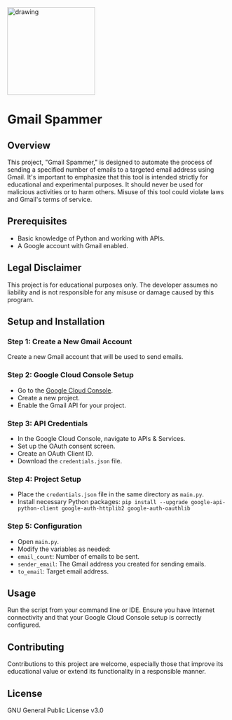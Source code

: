 <img src="https://private-user-images.githubusercontent.com/152300437/286901416-51fd85bd-7f01-4a96-869e-8ebeba02c3a4.png?jwt=eyJhbGciOiJIUzI1NiIsInR5cCI6IkpXVCJ9.eyJpc3MiOiJnaXRodWIuY29tIiwiYXVkIjoicmF3LmdpdGh1YnVzZXJjb250ZW50LmNvbSIsImtleSI6ImtleTEiLCJleHAiOjE3MDEzNDEwMTEsIm5iZiI6MTcwMTM0MDcxMSwicGF0aCI6Ii8xNTIzMDA0MzcvMjg2OTAxNDE2LTUxZmQ4NWJkLTdmMDEtNGE5Ni04NjllLThlYmViYTAyYzNhNC5wbmc_WC1BbXotQWxnb3JpdGhtPUFXUzQtSE1BQy1TSEEyNTYmWC1BbXotQ3JlZGVudGlhbD1BS0lBSVdOSllBWDRDU1ZFSDUzQSUyRjIwMjMxMTMwJTJGdXMtZWFzdC0xJTJGczMlMkZhd3M0X3JlcXVlc3QmWC1BbXotRGF0ZT0yMDIzMTEzMFQxMDM4MzFaJlgtQW16LUV4cGlyZXM9MzAwJlgtQW16LVNpZ25hdHVyZT1mNWIyMGQxOTE1OTMxOGQ5YjI5ZGFhZmZmNmM3Nzc4MzAzODlhMDYzODBiNmVhZmIxZWYyMWZiMWQ0OThjOWUwJlgtQW16LVNpZ25lZEhlYWRlcnM9aG9zdCZhY3Rvcl9pZD0wJmtleV9pZD0wJnJlcG9faWQ9MCJ9.bL_lfnH1XFmxgEFiLaLVrcDwJmrDSxStooE3ZW6WNNk" alt="drawing" width="200"/>

# Gmail Spammer

## Overview
This project, "Gmail Spammer," is designed to automate the process of sending a specified number of emails to a targeted email address using Gmail. It's important to emphasize that this tool is intended strictly for educational and experimental purposes. It should never be used for malicious activities or to harm others. Misuse of this tool could violate laws and Gmail's terms of service.

## Prerequisites
- Basic knowledge of Python and working with APIs.
- A Google account with Gmail enabled.

## Legal Disclaimer
This project is for educational purposes only. The developer assumes no liability and is not responsible for any misuse or damage caused by this program.

## Setup and Installation

### Step 1: Create a New Gmail Account
Create a new Gmail account that will be used to send emails. 

### Step 2: Google Cloud Console Setup
- Go to the [Google Cloud Console](https://console.cloud.google.com/).
- Create a new project.
- Enable the Gmail API for your project.

### Step 3: API Credentials
- In the Google Cloud Console, navigate to APIs & Services.
- Set up the OAuth consent screen.
- Create an OAuth Client ID.
- Download the `credentials.json` file.

### Step 4: Project Setup
- Place the `credentials.json` file in the same directory as `main.py`.
- Install necessary Python packages:
  `pip install --upgrade google-api-python-client google-auth-httplib2 google-auth-oauthlib`

### Step 5: Configuration
- Open `main.py`.
- Modify the variables as needed:
- `email_count`: Number of emails to be sent.
- `sender_email`: The Gmail address you created for sending emails.
- `to_email`: Target email address.

## Usage
Run the script from your command line or IDE. Ensure you have Internet connectivity and that your Google Cloud Console setup is correctly configured.

## Contributing
Contributions to this project are welcome, especially those that improve its educational value or extend its functionality in a responsible manner.

## License
GNU General Public License v3.0
